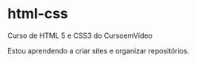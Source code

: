 # html-css

Curso de HTML 5 e CSS3 do CursoemVídeo

Estou aprendendo a criar sites e organizar repositórios.